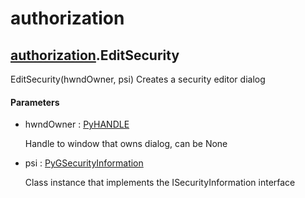 # authorization


## [authorization](authorization.md#authorization)\.EditSecurity

EditSecurity\(hwndOwner, psi\)
Creates a security editor dialog

#### Parameters

  - hwndOwner : [PyHANDLE](PyHANDLE.md)

    Handle to window that owns dialog, can be None

  - psi : [PyGSecurityInformation](PyGSecurityInformation.md)

    Class instance that implements the ISecurityInformation interface